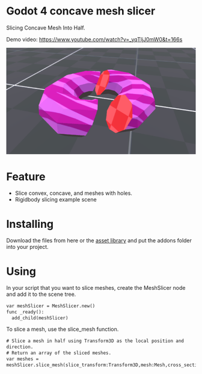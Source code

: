# Godot 4 concave mesh slicer

Slicing Concave Mesh Into Half.

Demo video: https://www.youtube.com/watch?v=_yqTljJ0mW0&t=166s

![alt text](https://github.com/PiCode9560/Godot-4-Concave-Mesh-Slicer/blob/main/images/Godot%20Mesh%20slicer.png)


# Feature

- Slice convex, concave, and meshes with holes.
- Rigidbody slicing example scene
# Installing
Download the files from here or the [asset library](https://godotengine.org/asset-library/asset/1812) and put the addons folder into your project.

# Using
In your script that you want to slice meshes, create the MeshSlicer node and add it to the scene tree.

``` gdscript
var meshSlicer = MeshSlicer.new()
func _ready():
  add_child(meshSlicer)
```

To slice a mesh, use the slice_mesh function.

``` gdscript
# Slice a mesh in half using Transform3D as the local position and direction. 
# Return an array of the sliced meshes. 
var meshes = meshSlicer.slice_mesh(slice_transform:Transform3D,mesh:Mesh,cross_section_material:Material)
```

